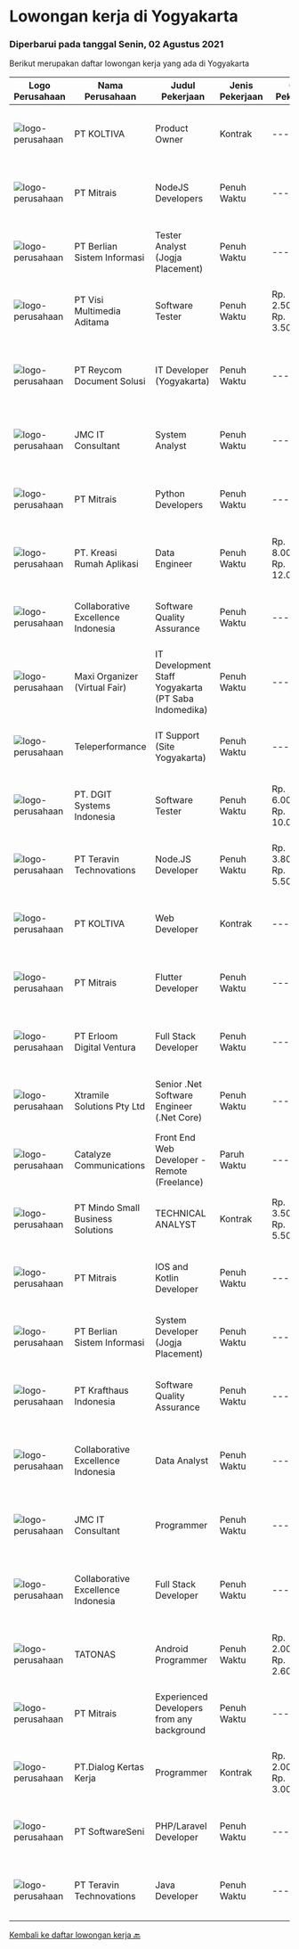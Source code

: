 
  # Lowongan kerja di Yogyakarta

  ### Diperbarui pada tanggal Senin, 02 Agustus 2021

  Berikut merupakan daftar lowongan kerja yang ada di Yogyakarta

  |Logo Perusahaan | Nama Perusahaan | Judul Pekerjaan | Jenis Pekerjaan | Gaji Pekerjaan | Lokasi | Deskripsi | Tanggal diunggah | Pranala |
  | -------------- | --------------- | --------------- | --------- | --------- | -------------- | ------- | ----------- | ----------- |
  |![logo-perusahaan](https://image-service-cdn.seek.com.au/c722a803b1d921d6d97b57b4df8a14b7a3bb09c5/ee4dce1061f3f616224767ad58cb2fc751b8d2dc)|PT KOLTIVA|Product Owner|Kontrak|---|Yogyakarta|Responsibilities:Product Owner responsibility is to ensures their products offer optimal value to potential customers. Interface with customers,...|Sabtu, 31 Juli 2021|https://www.jobstreet.co.id/id/job/product-owner-3582719?token=0~62b721eb-8e69-47e9-b104-44054c5825f4&sectionRank=1&jobId=jobstreet-id-job-3582719|
|![logo-perusahaan](https://image-service-cdn.seek.com.au/969b0c47f133a1e0155056a5d964c63953dd6304/ee4dce1061f3f616224767ad58cb2fc751b8d2dc)|PT Mitrais|NodeJS Developers|Penuh Waktu|---|Bali|Build your Career with Mitrais! We're urgently looking for experienced NodeJS Developers to be part of our team for an immediate start.Our client is a...|Sabtu, 31 Juli 2021|https://www.jobstreet.co.id/id/job/nodejs-developers-3579307?token=0~62b721eb-8e69-47e9-b104-44054c5825f4&sectionRank=2&jobId=jobstreet-id-job-3579307|
|![logo-perusahaan](https://image-service-cdn.seek.com.au/ccc0df9110fd5f01c647c290b339361a3aae7efb/ee4dce1061f3f616224767ad58cb2fc751b8d2dc)|PT Berlian Sistem Informasi|Tester Analyst (Jogja Placement)|Penuh Waktu|---|Yogyakarta|Minimum Requirements : Bachelor of Computer Science / Information System or equivalent professional experience in software development and testing At...|Minggu, 01 Agustus 2021|https://www.jobstreet.co.id/id/job/tester-analyst-jogja-placement-3590211?token=0~62b721eb-8e69-47e9-b104-44054c5825f4&sectionRank=3&jobId=jobstreet-id-job-3590211|
|![logo-perusahaan](https://image-service-cdn.seek.com.au/b8528c389ba1b59ec14f571684d5a518b5b2a7b1/ee4dce1061f3f616224767ad58cb2fc751b8d2dc)|PT Visi Multimedia Aditama|Software Tester|Penuh Waktu|Rp. 2.500.000-Rp. 3.500.000|Jawa Tengah|Responsibilities : Use and test software to identify and eliminate bugs in applications. Performe specific tests, examines all aspects of a product...|Sabtu, 31 Juli 2021|https://www.jobstreet.co.id/id/job/software-tester-3582532?token=0~62b721eb-8e69-47e9-b104-44054c5825f4&sectionRank=4&jobId=jobstreet-id-job-3582532|
|![logo-perusahaan](https://image-service-cdn.seek.com.au/ecf6d71f6299b6febdc8e2a576a705f0519ee0ee/ee4dce1061f3f616224767ad58cb2fc751b8d2dc)|PT Reycom Document Solusi|IT Developer (Yogyakarta)|Penuh Waktu|---|Yogyakarta|Qualfication Candidate must possess at least Bachelor's Degree in Engineering (Computer/Telecommunication), Computer Science/Information Technology or...|Minggu, 01 Agustus 2021|https://www.jobstreet.co.id/id/job/it-developer-yogyakarta-3584243?token=0~62b721eb-8e69-47e9-b104-44054c5825f4&sectionRank=5&jobId=jobstreet-id-job-3584243|
|![logo-perusahaan](https://image-service-cdn.seek.com.au/a2204a6f248fedfcfbb4d393e68e7d11a2931c9a/ee4dce1061f3f616224767ad58cb2fc751b8d2dc)|JMC IT Consultant|System Analyst|Penuh Waktu|---|Bantul|Greetings!We are growing IT Consultant that focused on E-Gov industry. Within 12 years, we are already helping more than 300 IT development in...|Jumat, 30 Juli 2021|https://www.jobstreet.co.id/id/job/system-analyst-3581615?token=0~62b721eb-8e69-47e9-b104-44054c5825f4&sectionRank=6&jobId=jobstreet-id-job-3581615|
|![logo-perusahaan](https://image-service-cdn.seek.com.au/969b0c47f133a1e0155056a5d964c63953dd6304/ee4dce1061f3f616224767ad58cb2fc751b8d2dc)|PT Mitrais|Python Developers|Penuh Waktu|---|Jakarta Raya|Build your Career with Mitrais !  We're looking for experienced Python Developers to be part of our team. What will you be doing?  Liasing with...|Sabtu, 31 Juli 2021|https://www.jobstreet.co.id/id/job/python-developers-3582489?token=0~62b721eb-8e69-47e9-b104-44054c5825f4&sectionRank=7&jobId=jobstreet-id-job-3582489|
|![logo-perusahaan](https://image-service-cdn.seek.com.au/13f7466ed464c1e6442064fa0564efac70e6da12/ee4dce1061f3f616224767ad58cb2fc751b8d2dc)|PT. Kreasi Rumah Aplikasi|Data Engineer|Penuh Waktu|Rp. 8.000.000-Rp. 12.000.000|Bantul|Bertanggung jawab mengolah data dan data pipeline untuk memastikan data compliance sesuai dengan standar data, standar arsitektural data, dan...|Minggu, 01 Agustus 2021|https://www.jobstreet.co.id/id/job/data-engineer-3584242?token=0~62b721eb-8e69-47e9-b104-44054c5825f4&sectionRank=8&jobId=jobstreet-id-job-3584242|
|![logo-perusahaan](https://image-service-cdn.seek.com.au/7145b1ba6bc0dbd678e2bf86d776dd2b1b9b81f6/ee4dce1061f3f616224767ad58cb2fc751b8d2dc)|Collaborative Excellence Indonesia|Software Quality Assurance|Penuh Waktu|---|Bali|Responsibilities: Develops and maintains test scenarios and end user test scripts to verify new functionality performs as designed and meets customer...|Kamis, 29 Juli 2021|https://www.jobstreet.co.id/id/job/software-quality-assurance-3588903?token=0~62b721eb-8e69-47e9-b104-44054c5825f4&sectionRank=9&jobId=jobstreet-id-job-3588903|
|![logo-perusahaan](https://image-service-cdn.seek.com.au/b067e031fef8f19e5974349db7a066918b8286f3/ee4dce1061f3f616224767ad58cb2fc751b8d2dc)|Maxi Organizer (Virtual Fair)|IT Development Staff Yogyakarta (PT Saba Indomedika)|Penuh Waktu|---|Yogyakarta|Deskripsi Pekerjaan : Membuat program untuk kebutuhan perusahaan khususnya aplikasi Finance Memformulasikan spesifikasi program dan basic prototypes...|Kamis, 29 Juli 2021|https://www.jobstreet.co.id/id/job/it-development-staff-yogyakarta-pt-saba-indomedika-3588629?token=0~62b721eb-8e69-47e9-b104-44054c5825f4&sectionRank=10&jobId=jobstreet-id-job-3588629|
|![logo-perusahaan](https://image-service-cdn.seek.com.au/d99766a649e00531b08c4eb8bc4dc379f3e74942/ee4dce1061f3f616224767ad58cb2fc751b8d2dc)|Teleperformance|IT Support (Site Yogyakarta)|Penuh Waktu|---|Yogyakarta|Requirement: Bachelor's degree in Computer Science, Engineering or related discipline Fluently in English (Oral &amp; Written) Minimum 1 year...|Jumat, 30 Juli 2021|https://www.jobstreet.co.id/id/job/it-support-site-yogyakarta-3589681?token=0~62b721eb-8e69-47e9-b104-44054c5825f4&sectionRank=11&jobId=jobstreet-id-job-3589681|
|![logo-perusahaan](https://image-service-cdn.seek.com.au/e93bc75036be941b9c3ff3a55670cb236457b0c4/ee4dce1061f3f616224767ad58cb2fc751b8d2dc)|PT. DGIT Systems Indonesia|Software Tester|Penuh Waktu|Rp. 6.000.000-Rp. 10.000.000|Bali|We believe work should be a fun development journey but the challenging one! Our great teams will support you to achieve that and delivering great...|Kamis, 29 Juli 2021|https://www.jobstreet.co.id/id/job/software-tester-3588508?token=0~62b721eb-8e69-47e9-b104-44054c5825f4&sectionRank=12&jobId=jobstreet-id-job-3588508|
|![logo-perusahaan](https://image-service-cdn.seek.com.au/00c5fccd7e7da99c6c551506f244b709f37b24cb/ee4dce1061f3f616224767ad58cb2fc751b8d2dc)|PT Teravin Technovations|Node.JS Developer|Penuh Waktu|Rp. 3.800.000-Rp. 5.500.000|Jakarta Pusat|Requirements: Minimum 1 year experience in using Node.Js Good in English Creative Person, problem solving, good attitude, eager to learn Able to...|Sabtu, 31 Juli 2021|https://www.jobstreet.co.id/id/job/node-js-developer-3582794?token=0~62b721eb-8e69-47e9-b104-44054c5825f4&sectionRank=13&jobId=jobstreet-id-job-3582794|
|![logo-perusahaan](https://image-service-cdn.seek.com.au/c722a803b1d921d6d97b57b4df8a14b7a3bb09c5/ee4dce1061f3f616224767ad58cb2fc751b8d2dc)|PT KOLTIVA|Web Developer|Kontrak|---|Yogyakarta|RESPONSIBILITIES : Analyze user requirements to determine technical requirements. Write, design, or edit web page content, or produce other direct...|Sabtu, 31 Juli 2021|https://www.jobstreet.co.id/id/job/web-developer-3579316?token=0~62b721eb-8e69-47e9-b104-44054c5825f4&sectionRank=14&jobId=jobstreet-id-job-3579316|
|![logo-perusahaan](https://image-service-cdn.seek.com.au/969b0c47f133a1e0155056a5d964c63953dd6304/ee4dce1061f3f616224767ad58cb2fc751b8d2dc)|PT Mitrais|Flutter Developer|Penuh Waktu|---|Bali|Build your Career with Mitrais !  We're looking for experienced Flutter Developer to be part of our team. What will you be doing?  Liase with...|Sabtu, 31 Juli 2021|https://www.jobstreet.co.id/id/job/flutter-developer-3579312?token=0~62b721eb-8e69-47e9-b104-44054c5825f4&sectionRank=15&jobId=jobstreet-id-job-3579312|
|![logo-perusahaan](https://image-service-cdn.seek.com.au/7b0850d0262c85ca3c0fa4d6a9c005f1450e6d9f/ee4dce1061f3f616224767ad58cb2fc751b8d2dc)|PT Erloom Digital Ventura|Full Stack Developer|Penuh Waktu|---|Jakarta Raya|We are currently looking for a Yogyakarta/Jakarta-based candidate to fill in as a Full Stack Developer in our company, with these following...|Jumat, 30 Juli 2021|https://www.jobstreet.co.id/id/job/full-stack-developer-3579100?token=0~62b721eb-8e69-47e9-b104-44054c5825f4&sectionRank=16&jobId=jobstreet-id-job-3579100|
|![logo-perusahaan](https://image-service-cdn.seek.com.au/886dbb766c5bd832cea6f1bb5b5374b094ca8917/ee4dce1061f3f616224767ad58cb2fc751b8d2dc)|Xtramile Solutions Pty Ltd|Senior .Net Software Engineer (.Net Core)|Penuh Waktu|---|Bali|Innovative job opportunity offering a high salary package, attractive bonus remuneration and full remote working arrangement.This role will help...|Sabtu, 31 Juli 2021|https://www.jobstreet.co.id/id/job/senior-net-software-engineer-net-core-3582548?token=0~62b721eb-8e69-47e9-b104-44054c5825f4&sectionRank=17&jobId=jobstreet-id-job-3582548|
|![logo-perusahaan](https://image-service-cdn.seek.com.au/7b0e442165d5a37f3d08361a23aff8a29b66fd62/ee4dce1061f3f616224767ad58cb2fc751b8d2dc)|Catalyze Communications|Front End Web Developer - Remote (Freelance)|Paruh Waktu|---|Bali|As part of our ongoing expansion, we seek a reliable, detailed, and experienced freelance Front End Web Developer to develop website projects using...|Jumat, 30 Juli 2021|https://www.jobstreet.co.id/id/job/front-end-web-developer-remote-freelance-3582184?token=0~62b721eb-8e69-47e9-b104-44054c5825f4&sectionRank=18&jobId=jobstreet-id-job-3582184|
|![logo-perusahaan](https://image-service-cdn.seek.com.au/bd9c5207a79d42ed096a1b2bad14bef66654f2f2/ee4dce1061f3f616224767ad58cb2fc751b8d2dc)|PT Mindo Small Business Solutions|TECHNICAL ANALYST|Kontrak|Rp. 3.500.000-Rp. 5.500.000|Yogyakarta|Job Description : Provide incoming help requests from end-users and prioritize/escalate the issues appropriately. Investigating technical/data issues...|Kamis, 29 Juli 2021|https://www.jobstreet.co.id/id/job/technical-analyst-3577921?token=0~62b721eb-8e69-47e9-b104-44054c5825f4&sectionRank=19&jobId=jobstreet-id-job-3577921|
|![logo-perusahaan](https://image-service-cdn.seek.com.au/969b0c47f133a1e0155056a5d964c63953dd6304/ee4dce1061f3f616224767ad58cb2fc751b8d2dc)|PT Mitrais|IOS and Kotlin Developer|Penuh Waktu|---|Bali|Build your Career with Mitrais !  We're looking for experienced iOS and Kotlin Developer to be part of our team. What will you be doing?  Liase with...|Sabtu, 31 Juli 2021|https://www.jobstreet.co.id/id/job/ios-and-kotlin-developer-3579308?token=0~62b721eb-8e69-47e9-b104-44054c5825f4&sectionRank=20&jobId=jobstreet-id-job-3579308|
|![logo-perusahaan](https://image-service-cdn.seek.com.au/ccc0df9110fd5f01c647c290b339361a3aae7efb/ee4dce1061f3f616224767ad58cb2fc751b8d2dc)|PT Berlian Sistem Informasi|System Developer (Jogja Placement)|Penuh Waktu|---|Yogyakarta|MINIMUM QUALIFICATION At least 2 years experiences in software development using Microsoft Technology (.Net, C#, VB6, Ms SQL, etc) Able to write SQL...|Minggu, 01 Agustus 2021|https://www.jobstreet.co.id/id/job/system-developer-jogja-placement-3583610?token=0~62b721eb-8e69-47e9-b104-44054c5825f4&sectionRank=21&jobId=jobstreet-id-job-3583610|
|![logo-perusahaan](https://image-service-cdn.seek.com.au/bef45686e3919076089a028d297160d83ed7cc14/ee4dce1061f3f616224767ad58cb2fc751b8d2dc)|PT Krafthaus Indonesia|Software Quality Assurance|Penuh Waktu|---|Yogyakarta|Job Description Identify, record, document thoroughly, and track bugs. Create and follow well-structured test plans and test cases. Have clear and...|Rabu, 28 Juli 2021|https://www.jobstreet.co.id/id/job/software-quality-assurance-3587655?token=0~62b721eb-8e69-47e9-b104-44054c5825f4&sectionRank=22&jobId=jobstreet-id-job-3587655|
|![logo-perusahaan](https://image-service-cdn.seek.com.au/7145b1ba6bc0dbd678e2bf86d776dd2b1b9b81f6/ee4dce1061f3f616224767ad58cb2fc751b8d2dc)|Collaborative Excellence Indonesia|Data Analyst|Penuh Waktu|---|Bali|Job Description Develops or modifies data models, ETL processes, and BI tool solutions Ensures appropriate documentation for all development and...|Rabu, 28 Juli 2021|https://www.jobstreet.co.id/id/job/data-analyst-3587388?token=0~62b721eb-8e69-47e9-b104-44054c5825f4&sectionRank=23&jobId=jobstreet-id-job-3587388|
|![logo-perusahaan](https://image-service-cdn.seek.com.au/a2204a6f248fedfcfbb4d393e68e7d11a2931c9a/ee4dce1061f3f616224767ad58cb2fc751b8d2dc)|JMC IT Consultant|Programmer|Penuh Waktu|---|Bantul|Greetings! We are growing IT Consultant that focused on E-Gov industry. Within 12 years, we are already helping more than 300 IT development in...|Rabu, 28 Juli 2021|https://www.jobstreet.co.id/id/job/programmer-3581284?token=0~62b721eb-8e69-47e9-b104-44054c5825f4&sectionRank=24&jobId=jobstreet-id-job-3581284|
|![logo-perusahaan](https://image-service-cdn.seek.com.au/7145b1ba6bc0dbd678e2bf86d776dd2b1b9b81f6/ee4dce1061f3f616224767ad58cb2fc751b8d2dc)|Collaborative Excellence Indonesia|Full Stack Developer|Penuh Waktu|---|Jakarta Raya|Responsibilities: Work with Business/Product Owners/product development team/Project Manager to design, develop, maintain and enhance web-based &amp;...|Jumat, 30 Juli 2021|https://www.jobstreet.co.id/id/job/full-stack-developer-3582381?token=0~62b721eb-8e69-47e9-b104-44054c5825f4&sectionRank=25&jobId=jobstreet-id-job-3582381|
|![logo-perusahaan](https://image-service-cdn.seek.com.au/c11a880d3f602bfdd1266c82a04713974d447cb3/ee4dce1061f3f616224767ad58cb2fc751b8d2dc)|TATONAS|Android Programmer|Penuh Waktu|Rp. 2.000.000-Rp. 2.600.000|Sleman|Kualifikasi: Pendidikan D3 atau S1 Ilmu Komputer, Teknik Komputer, Teknologi Informasi atau yang setara Menguasai MySQL Server Pengalaman minimal 2...|Kamis, 29 Juli 2021|https://www.jobstreet.co.id/id/job/android-programmer-3577768?token=0~62b721eb-8e69-47e9-b104-44054c5825f4&sectionRank=26&jobId=jobstreet-id-job-3577768|
|![logo-perusahaan](https://image-service-cdn.seek.com.au/969b0c47f133a1e0155056a5d964c63953dd6304/ee4dce1061f3f616224767ad58cb2fc751b8d2dc)|PT Mitrais|Experienced Developers from any background|Penuh Waktu|---|Bali|Build your Career with Mitrais !  We're looking for experienced Software Engineers from any background to be part of our team.  What will you...|Sabtu, 31 Juli 2021|https://www.jobstreet.co.id/id/job/experienced-developers-from-any-background-3579313?token=0~62b721eb-8e69-47e9-b104-44054c5825f4&sectionRank=27&jobId=jobstreet-id-job-3579313|
|![logo-perusahaan](https://image-service-cdn.seek.com.au/ff483d2b6f19b91184401d751dabe60fa1c98adb/ee4dce1061f3f616224767ad58cb2fc751b8d2dc)|PT.Dialog Kertas Kerja|Programmer|Kontrak|Rp. 2.000.000-Rp. 3.000.000|Yogyakarta|Back End Programmer :Deskripsi Pekerjaan : Membuat spesifikasi teknis dari suatu program (software), aplikasi atau sistem; Melakukan perancangan dan...|Rabu, 28 Juli 2021|https://www.jobstreet.co.id/id/job/programmer-3587369?token=0~62b721eb-8e69-47e9-b104-44054c5825f4&sectionRank=28&jobId=jobstreet-id-job-3587369|
|![logo-perusahaan](https://image-service-cdn.seek.com.au/c05a3e3e627c08dd9cbb310c1a48f4a5a42787b6/ee4dce1061f3f616224767ad58cb2fc751b8d2dc)|PT SoftwareSeni|PHP/Laravel Developer|Penuh Waktu|---|Yogyakarta|SoftwareSeni is a Software Development Company based in Yogyakarta &amp; Sydney, Australia. We have been designing and developing phone apps,...|Sabtu, 31 Juli 2021|https://www.jobstreet.co.id/id/job/php-laravel-developer-3582650?token=0~62b721eb-8e69-47e9-b104-44054c5825f4&sectionRank=29&jobId=jobstreet-id-job-3582650|
|![logo-perusahaan](https://image-service-cdn.seek.com.au/00c5fccd7e7da99c6c551506f244b709f37b24cb/ee4dce1061f3f616224767ad58cb2fc751b8d2dc)|PT Teravin Technovations|Java Developer|Penuh Waktu|---|Jakarta Raya|We are looking for a Java Developer with experience in building high-performing, scalable, enterprise-grade applications. You will be part of a...|Sabtu, 31 Juli 2021|https://www.jobstreet.co.id/id/job/java-developer-3582797?token=0~62b721eb-8e69-47e9-b104-44054c5825f4&sectionRank=30&jobId=jobstreet-id-job-3582797|


  [Kembali ke daftar lowongan kerja 🔙](../README.md#daftar-lowongan-kerja)
  